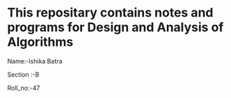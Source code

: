 # This repositary contains notes and programs for Design and Analysis of Algorithms 

Name:-Ishika Batra

Section :-B

Roll_no:-47
